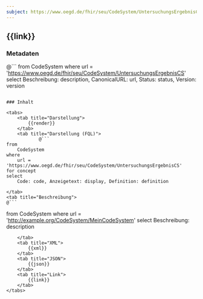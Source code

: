 ```yaml
---
subject: https://www.oegd.de/fhir/seu/CodeSystem/UntersuchungsErgebnisCS
---
```


## {{link}}

### Metadaten

@```
from
	CodeSystem
where
	url = 'https://www.oegd.de/fhir/seu/CodeSystem/UntersuchungsErgebnisCS'
select
	Beschreibung: description, CanonicalURL: url, Status: status, Version: version
```

### Inhalt

<tabs>
    <tab title="Darstellung">  
        {{render}}
    </tab>
    <tab title="Darstellung (FQL)">
            @```
from
	CodeSystem
where
	url = 'https://www.oegd.de/fhir/seu/CodeSystem/UntersuchungsErgebnisCS'
for concept
select
	Code: code, Anzeigetext: display, Definition: definition
```
    </tab>
    <tab title="Beschreibung">
    @```
from
	CodeSystem
where
	url = 'http://example.org/CodeSystem/MeinCodeSystem'
select
	Beschreibung: description
```
    </tab>
    <tab title="XML">      
        {{xml}}
    </tab>
    <tab title="JSON">
        {{json}}
    </tab>
    <tab title="Link">
        {{link}}
    </tab>
</tabs>